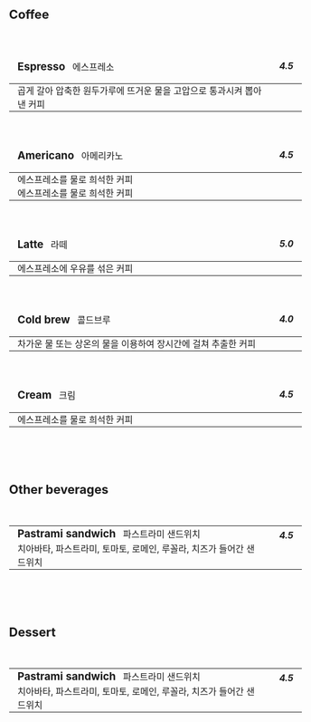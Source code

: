 <style>
  table {
      border-collapse: collapse;
      text-align: left;
      line-height: 1.5;
  }
  table, tr, td {
    border: none;
  }
  table, tr, td, thead, tbody{
    width: 100%;
  }
  table thead th {
      /*text-align: center;*/
      padding: 15px;
      font-weight: normal;
      vertical-align: top;
      border: none;
      /*color: #1b3453;*/
      /*border-top: 2px solid #1b3453;*/
      /*border-bottom: 2px solid;*/
  }
  table tbody th {
      padding: 0px 15px;
      /*font-weight: bold;*/
      vertical-align: top;
      border: none;
      /*border-bottom: 1px solid #ccc;
      background: #f3f6f7;*/
  }
  table td {
      padding: 0px 15px;
      vertical-align: bottom;
      background-color: var(--c-bg);
      /*border-bottom: 1px solid #ccc;*/
  }
  table h2, table h3, table h4, table h5, table h6 {
    display: inline;
  }
  h1, h2 {
    border-bottom: none;
  }
  body {
        font-size: 0.9rem;
  }
</style>
<br/>

## Coffee
<br/>

|<h3>Espresso</h3> &nbsp; 에스프레소                              |<h5>4.5</h5>|
|:---------------------------------------------------------------|-----------:|
|곱게 갈아 압축한 원두가루에 뜨거운 물을 고압으로 통과시켜 뽑아낸 커피|            |
<br/>

|<h3>Americano</h3> &nbsp; 아메리카노                             |<h5>4.5</h5>|
|:---------------------------------------------------------------|-----------:|
|에스프레소를 물로 희석한 커피                                     |            |
|에스프레소를 물로 희석한 커피                                     |            |
<br/>

|<h3>Latte</h3> &nbsp; 라떼                                      |<h5>5.0</h5>|
|:---------------------------------------------------------------|-----------:|
|에스프레소에 우유를 섞은 커피                                     |            |
<br/>

|<h3>Cold brew</h3> &nbsp; 콜드브루                              |<h5>4.0</h5>|
|:---------------------------------------------------------------|-----------:|
|차가운 물 또는 상온의 물을 이용하여 장시간에 걸쳐 추출한 커피       |            |
<br/>

|<h3>Cream</h3> &nbsp; 크림                                      |<h5>4.5</h5>|
|:---------------------------------------------------------------|-----------:|
|에스프레소를 물로 희석한 커피                                     |            |
<br/>

<br/>
<br/>

## Other beverages
<br/>

|||
|:---------------------------------------------------------------|-----------:|
|<h3>Pastrami sandwich</h3> &nbsp; 파스트라미 샌드위치            |<h5>4.5</h5>|
|치아바타, 파스트라미, 토마토, 로메인, 루꼴라, 치즈가 들어간 샌드위치 |            |
<br/>

<br/>
<br/>

## Dessert
<br/>

|||
|:---------------------------------------------------------------|-----------:|
|<h3>Pastrami sandwich</h3> &nbsp; 파스트라미 샌드위치            |<h5>4.5</h5>|
|치아바타, 파스트라미, 토마토, 로메인, 루꼴라, 치즈가 들어간 샌드위치 |            |
<br/>